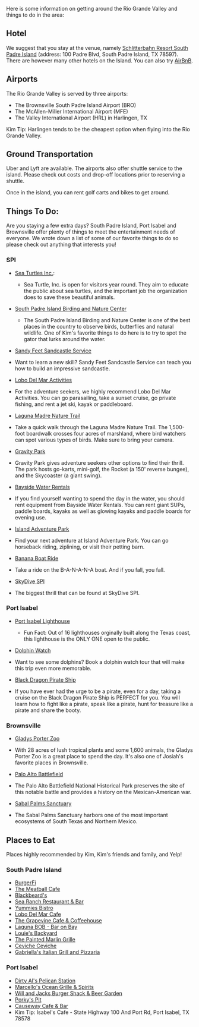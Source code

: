 
Here is some information on getting around the Rio Grande Valley and things to do in the area:

## Hotel

We suggest that you stay at the venue, namely [Schlitterbahn Resort South Padre Island](https://www.schlitterbahn.com/south-padre-island/resort) (address: 100 Padre Blvd, South Padre Island, TX 78597). There are however many other hotels on the Island. You can also try [AirBnB](https://www.airbnb.com/s/South-Padre-Island--TX--United-States/homes?refinement_paths%5B%5D=%2Fhomes&click_referer=t%3ASEE_ALL%7Csid%3Aff3f7ec2-3c29-4c3d-a0bf-e0b29acc6c92%7Cst%3ALANDING_PAGE_MARQUEE&title_type=NONE&place_id=ChIJ761vtJupb4YRIrPbw1yyW00&s_tag=fZUrlnjO&checkin=2020-02-21&checkout=2020-02-23).

## Airports

The Rio Grande Valley is served by three airports: 
- The Brownsville South Padre Island Airport (BRO)
- The McAllen-Miller International Airport (MFE)
- The Valley International Airport (HRL) in Harlingen, TX

Kim Tip: Harlingen tends to be the cheapest option when flying into the Rio Grande Valley. 

## Ground Transportation

Uber and Lyft are available. The airports also offer shuttle service to the island. Please check out costs and drop-off locations prior to reserving a shuttle.

Once in the island, you can rent golf carts and bikes to get around.

## Things To Do:

Are you staying a few extra days? South Padre Island, Port Isabel and Brownsville offer plenty of things to meet the entertainment needs of everyone. We wrote down a list of some of our favorite things to do so please check out anything that interests you!  

### SPI

- [Sea Turtles Inc.](http://www.seaturtleinc.org/):
  - Sea Turtle, Inc. is open for visitors year round. They aim to educate the public about sea turtles, and the important job the organization does to save these beautiful animals. 

- [South Padre Island Birding and Nature Center](http://www.theworldbirdingcenter.com/Spi.html)
  - The South Padre Island Birding and Nature Center is one of the best places in the country to observe birds, butterflies and natural wildlife. One of Kim's favorite things to do here is to try to spot the gator that lurks around the water.

- [Sandy Feet Sandcastle Service](https://www.sandyfeetsandcastleservices.com/)
 - Want to learn a new skill? Sandy Feet Sandcastle Service can teach you how to build an impressive sandcastle. 

- [Lobo Del Mar Activities](https://www.lobodelmaractivities.com/)
 - For the adventure seekers, we highly recommend Lobo Del Mar Activities. You can go parasailing, take a sunset cruise, go private fishing, and rent a jet ski, kayak or paddleboard. 

- [Laguna Madre Nature Trail](https://www.sopadre.com/listings/laguna-madre-nature-trail/)
 - Take a quick walk through the Laguna Madre Nature Trail. The 1,500-foot boardwalk crosses four acres of marshland, where bird watchers can spot various types of birds. Make sure to bring your camera.

- [Gravity Park](http://gravitypark.squarespace.com/prices)
 - Gravity Park gives adventure seekers other options to find their thrill. The park hosts go-karts, mini-golf, the Rocket (a 150' reverse bungee), and the Skycoaster (a giant swing). 

- [Bayside Water Rentals](http://spifun.com/SPI_FUN/HOME_PAGE.html)
 - If you find yourself wanting to spend the day in the water, you should rent equipment from Bayside Water Rentals. You can rent giant SUPs, paddle boards, kayaks as well as glowing kayaks and paddle boards for evening use. 

- [Island Adventure Park](https://www.southpadreislandadventures.com/)
 - Find your next adventure at Island Adventure Park. You can go horseback riding, ziplining, or visit their petting barn. 

- [Banana Boat Ride](https://parroteyesspi.com/activities/banana-boat-ride/)
 - Take a ride on the B-A-N-A-N-A boat. And if you fall, you fall.

- [SkyDive SPI](https://skydivespi.com/)
 - The biggest thrill that can be found at SkyDive SPI. 


### Port Isabel

- [Port Isabel Lighthouse](https://tpwd.texas.gov/state-parks/port-isabel-lighthouse)
  - Fun Fact: Out of 16 lighthouses orginally built along the Texas coast, this lighthouse is the ONLY ONE open to the public. 

- [Dolphin Watch](http://www.dolphinwatching.info/)
 - Want to see some dolphins? Book a dolphin watch tour that will make this trip even more memorable. 

- [Black Dragon Pirate Ship](http://www.ospreycruises.com/the-black-dragon-pirate-ship/)
 - If you have ever had the urge to be a pirate, even for a day, taking a cruise on the Black Dragon Pirate Ship is PERFECT for you. You will learn how to fight like a pirate, speak like a pirate, hunt for treasure like a pirate and share the booty.

### Brownsville
- [Gladys Porter Zoo](http://gpz.org/)
 - With 28 acres of lush tropical plants and some 1,600 animals, the Gladys Porter Zoo is a great place to spend the day. It's also one of Josiah's favorite places in Brownsville.

- [Palo Alto Battlefield](https://www.nps.gov/paal/index.htm)
 - The Palo Alto Battlefield National Historical Park preserves the site of this notable battle and provides a history on the Mexican-American war.

- [Sabal Palms Sanctuary](http://sabalpalmsanctuary.org/)
 - The Sabal Palms Sanctuary harbors one of the most important ecosystems of South Texas and Northern Mexico. 

## Places to Eat
Places highly recommended by Kim, Kim's friends and family, and Yelp!

### South Padre Island
- [BurgerFi](https://burgerfi.com/?utm_source=local&utm_medium=snack_pack&utm_campaign=tx&utm_content=south%20padre%20island&utm_term=50421)
- [The Meatball Cafe](http://themeatball-cafe.com/)
- [Blackbeard's](https://www.blackbeardsspi.com/Home)
- [Sea Ranch Restaurant & Bar](https://www.searanchrestaurant.com/)
- [Yummies Bistro](https://www.facebook.com/yummies.bistro)
- [Lobo Del Mar Cafe](https://www.lobodelmarcafe.com/)
- [The Grapevine Cafe & Coffeehouse](https://www.gvcafe.com/)
- [Laguna BOB - Bar on Bay](http://lagunabob.com/)
- [Louie's Backyard](https://www.lbyspi.com/)
- [The Painted Marlin Grille](http://www.paintedmarlingrille.com/)
- [Ceviche Ceviche](https://www.facebook.com/pg/cevichecevichesouthpadreisland/about/?ref=page_internal)
- [Gabriella's Italian Grill and Pizzaria](http://gabriellasspi.com/)

### Port Isabel
- [Dirty Al's Pelican Station](http://pelicanstation.co/)
- [Marcello's Ocean Grille & Spirits](https://www.marcellosspi.com/)
- [Will and Jacks Burger Shack & Beer Garden](https://www.facebook.com/WillAndJacks/)
- [Porky's Pit](https://www.facebook.com/PORKYSPITPI)
- [Causeway Cafe & Bar](https://www.mycausewaycafe.com/)
- Kim Tip: Isabel's Cafe - State Highway 100 And Port Rd, Port Isabel, TX 78578

